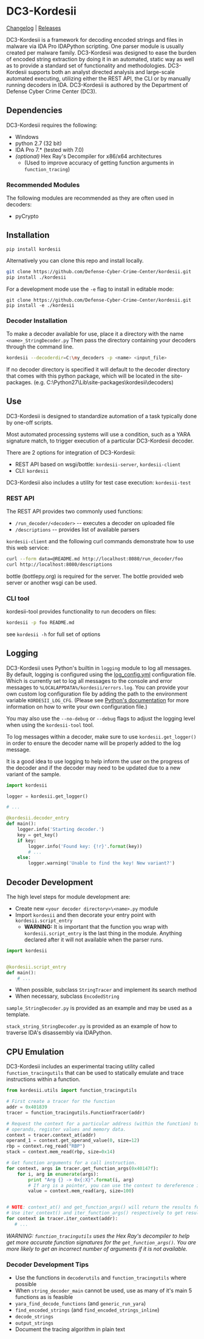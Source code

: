 # DC3-Kordesii
[Changelog](CHANGELOG.md) | [Releases](https://github.com/Defense-Cyber-Crime-Center/kordesii/releases)

DC3-Kordesii is a framework for decoding encoded strings and files in malware via IDA Pro IDAPython scripting. One parser module is usually created per malware family. DC3-Kordesii was designed to ease the burden of encoded string extraction by doing it in an automated, static way as well as to provide a standard set of functionality and methodologies. DC3-Kordesii supports both an analyst directed analysis and large-scale automated executing, utilizing either the REST API, the CLI or by manually running decoders in IDA. DC3-Kordesii is authored by the Department of Defense Cyber Crime Center (DC3).

## Dependencies
DC3-Kordesii requires the following:
- Windows
- python 2.7 (32 bit)
- IDA Pro 7.* (tested with 7.0)
- *(optional)* Hex Ray's Decompiler for x86/x64 architectures
    - (Used to improve accuracy of getting function arguments in `function_tracing`)

### Recommended Modules
The following modules are recommended as they are often used in decoders:
- pyCrypto

## Installation
```
pip install kordesii
```

Alternatively you can clone this repo and install locally.
```bash
git clone https://github.com/Defense-Cyber-Crime-Center/kordesii.git
pip install ./kordesii
```

For a development mode use the `-e` flag to install in editable mode:
```
git clone https://github.com/Defense-Cyber-Crime-Center/kordesii.git
pip install -e ./kordesii
```

### Decoder Installation
To make a decoder available for use, place it a directory with the name `<name>_StringDecoder.py`
Then pass the directory containing your decoders through the command line.
```bash
kordesii --decoderdir=C:\my_decoders -p <name> <input_file>
```

If no decoder directory is specified it will default to the decoder directory that comes with
this python package, which will be located in the site-packages. (e.g. C:\Python27\Lib\site-packages\kordesii\decoders)

## Use

DC3-Kordesii is designed to standardize automation of a task typically done by one-off scripts.

Most automated processing systems will use a condition, such as a YARA signature match, to trigger execution of a particular DC3-Kordesii decoder.

There are 2 options for integration of DC3-Kordesii:
- REST API based on wsgi/bottle: ```kordesii-server```, ```kordesii-client```
- CLI: `kordesii`

DC3-Kordesii also includes a utility for test case execution: ```kordesii-test```

### REST API

The REST API provides two commonly used functions:

* ```/run_decoder/<decoder>``` -- executes a decoder on uploaded file
* ```/descriptions``` -- provides list of available parsers

`kordesii-client` and the following curl commands demonstrate how to use this web service:
```sh
curl --form data=@README.md http://localhost:8080/run_decoder/foo
curl http://localhost:8080/descriptions
```

bottle (bottlepy.org) is required for the server. The bottle provided web server or another wsgi can be used.

### CLI tool

kordesii-tool provides functionality to run decoders on files:

```sh
kordesii -p foo README.md
```

see ```kordesii -h``` for full set of options


## Logging
DC3-Kordesii uses Python's builtin in `logging` module to log all messages.
By default, logging is configured using the [log_config.yml](kordesii/config/log_config.yml) configuration
file. Which is currently set to log all messages to the console and error messages to `%LOCALAPPDATA%/kordesii/errors.log`. 
You can provide your own custom log configuration file by adding the path
to the environment variable `KORDESII_LOG_CFG`. (Please see [Python's documentation](http://docs.python.org/dev/library/logging.config.html) for more information on how to write your own configuration file.)

You may also use the `--no-debug` or `--debug` flags to adjust the logging level when using the `kordesii-tool` tool.

To log messages within a decoder, make sure to use `kordesii.get_logger()` in order to ensure the 
decoder name will be properly added to the log message.

It is a good idea to use logging to help inform the user on the progress of the decoder and if the decoder may need to be updated due to a new variant of the sample.

```python
import kordesii

logger = kordesii.get_logger()

# ...

@kordesii.decoder_entry
def main():
    logger.info('Starting decoder.')
    key = get_key()
    if key:
        logger.info('Found key: {!r}'.format(key))
        # ...
    else:
        logger.warning('Unable to find the key! New variant?')
```


## Decoder Development

The high level steps for module development are:
- Create new `<your decoder directory>\<name>.py` module
- Import `kordesii` and then decorate your entry point with `kordesii.script_entry`
    - **WARNING:** It is important that the function you wrap with `kordesii.script_entry` is the last thing in the module.
    Anything declared after it will not available when the parser runs.

```python
import kordesii


@kordesii.script_entry
def main():
    # ...
```
- When possible, subclass ```StringTracer``` and implement its search method
- When necessary, subclass ```EncodedString```

```sample_StringDecoder.py``` is provided as an example and may be used as a template.

```stack_string_StringDecoder.py``` is provided as an example of how to traverse IDA's disassembly via IDAPython.

## CPU Emulation
DC3-Kordesii includes an experimental tracing utility called `function_tracingutils` that can be used to statically emulate
and trace instructions within a function.

```python
from kordesii.utils import function_tracingutils

# First create a tracer for the function
addr = 0x401839
tracer = function_tracingutils.FunctionTracer(addr)

# Request the context for a particular address (within the function) to retreive
# operands, register values and memory data.
context = tracer.context_at(addr)
operand_1 = context.get_operand_value(0, size=12)
rbp = context.reg_read("RBP")
stack = context.mem_read(rbp, size=0x14)

# Get function arguments for a call instruction.
for context, args in tracer.get_function_args(0x40147f):
    for i, arg in enumerate(args):
        print "Arg {} -> 0x{:X}".format(i, arg)
        # If arg is a pointer, you can use the context to dereference it.
        value = context.mem_read(arg, size=100)


# NOTE: context_at() and get_function_args() will return the results for the first code path.
# Use iter_context() and iter_function_args() respectively to get results for all possible paths.
for context in tracer.iter_context(addr):
   # ...
```

*WARNING: `function_tracingutils` uses the Hex Ray's decompiler to
help get more accurate function signatures for the `get_function_args()`.
You are more likely to get an incorrect number of arguments if it is not available.*


### Decoder Development Tips
- Use the functions in `decoderutils` and `function_tracingutils` where possible
 - When ```string_decoder_main``` cannot be used, use as many of it's main 5 functions as is feasible
  - ```yara_find_decode_functions``` (and ```generic_run_yara```)
  - ```find_encoded_strings``` (and ```find_encoded_strings_inline```)
  - ```decode_strings```
  - ```output_strings```
- Document the tracing algorithm in plain text
